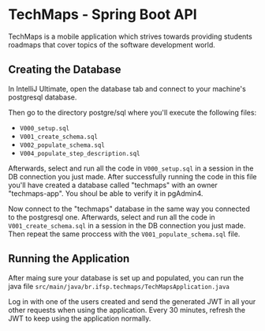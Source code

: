 # TechMaps - Spring Boot API
TechMaps is a mobile application which strives towards providing students roadmaps that cover topics of the software development world.

## Creating the Database

In IntelliJ Ultimate, open the database tab and connect to your machine's postgresql database.

Then go to the directory postgre/sql where you'll execute the following files:
- ``V000_setup.sql``
- ``V001_create_schema.sql``
- ``V002_populate_schema.sql``
- ``V004_populate_step_description.sql``

Afterwards, select and run all the code in ``V000_setup.sql`` in a session in the DB connection you just made. After successfully running the code in this file you'll have created a database called "techmaps" with an owner "techmaps-app". You shoul be able to verify it in pgAdmin4. 

Now connect to the "techmaps" database in the same way you connected to the postgresql one. Afterwards, select and run all the code in ``V001_create_schema.sql`` in a session in the DB connection you just made. Then repeat the same proccess with the ``V001_populate_schema.sql`` file.

## Running the Application

After maing sure your database is set up and populated, you can run the java file ``src/main/java/br.ifsp.techmaps/TechMapsApplication.java``

Log in with one of the users created and send the generated JWT in all your other requests when using the application. Every 30 minutes, refresh the JWT to keep using the application normally.
